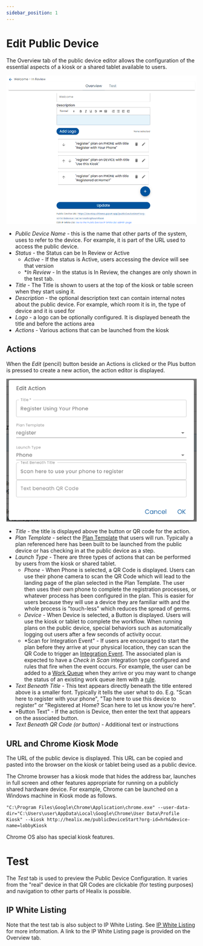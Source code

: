 ```yaml
---
sidebar_position: 1
---
```


# Edit Public Device

The Overview tab of the public device editor allows the configuration of the essential aspects of a kiosk or a shared tablet available to users.

![Edit Public Device](./img/edit-public-device.png)

* *Public Device Name* - this is the name that other parts of the system, uses to refer to the device.  For example, it is part of the URL used to access the public device.
* *Status* - the Status can be In Review or Active
  * *Active* - If the status is Active, users accessing the device will see that version
  * **In Review* - In the status is In Review, the changes are only shown in the test tab.  
* *Title* - The Title is shown to users at the top of the kiosk or table screen when they start using it.
* *Description* - the optional description text can contain internal notes about the public device.  For example, which room it is in, the type of device and it is used for
* *Logo* - a logo can be optionally configured.  It is displayed beneath the title and before the actions area
* *Actions* - Various actions that can be launched from the kiosk

## Actions

When the *Edit* (pencil) button beside an Actions is clicked or the Plus button is pressed to create a new action, the action editor is displayed.

![Edit Action](./img/edit-action.png)

* *Title* - the title is displayed above the button or QR code for the action.
* *Plan Template* - select the [Plan Template](../../creating-plans/creating-a-plan) that users will run.  Typically a plan referenced here has been built to be launched from the public device or has checking in at the public device as a step.
* *Launch Type* - There are three types of actions that can be performed by users from the kiosk or shared tablet.
  * *Phone* - When Phone is selected, a QR Code is displayed.  Users can use their phone camera to scan the QR Code which will lead to the landing page of the plan selected in the Plan Template.  The user then uses their own phone to complete the registration processes, or whatever process has been configured in the plan. This is easier for users because they will use a device they are familiar with and the whole process is "touch-less" which reduces the spread of germs.
  * *Device* - When Device is selected, a Button is displayed.  Users will use the kiosk or tablet to complete the workflow.  When running plans on the public device, special behaviors such as automatically logging out users after a few seconds of activity occur.
  * *Scan for Integration Event" - If users are encouraged to start the plan before they arrive at your physical location, they can scan the QR Code to trigger an [Integration Event](../../integration/).  The associated plan is expected to have a *Check in Scan* integration type configured and rules that fire when the event occurs.  For example, the user can be added to a [Work Queue](../../work-queues/creating-work-queues) when they arrive or you may want to change the status of an existing work queue item with a [rule](../../creating-plans/rules/).
* *Text Beneath Title* - This text appears directly beneath the title entered above is a smaller font.  Typically it tells the user what to do. E.g. "Scan here to register with your phone", "Tap here to use this device to register" or "Registered at Home? Scan here to let us know you're here".
* *Button Text" - If the action is Device, then enter the text that appears on the associated button.
* *Text Beneath QR Code (or button)* - Additional text or instructions

## URL and Chrome Kiosk Mode

The URL of the public device is displayed.  This URL can be copied and pasted into the browser on the kiosk or tablet being used as a public device.

The Chrome browser has a kiosk mode that hides the address bar, launches in full screen and other features appropriate for running on a publicly shared hardware device.  For example, Chrome can be launched on a Windows machine in Kiosk mode as follows.  

```
"C:\Program Files\Google\Chrome\Application\chrome.exe" --user-data-dir="C:\Users\user\AppData\Local\Google\Chrome\User Data\Profile Kiosk" --kiosk http://healix.me/publicDeviceStart?org-id=hrh&device-name=lobbyKiosk
```

Chrome OS also has special kiosk features.


# Test

The *Test* tab is used to preview the Public Device Configuration. It varies from the "real" device in that QR Codes are clickable (for testing purposes) and navigation to other parts of Healix is possible.

## IP White Listing

Note that the test tab is also subject to IP White Listing.  See [IP White Listing](../../admin/ip-white-list/) for more information.  A link to the IP White Listing page is provided on the Overview tab.



